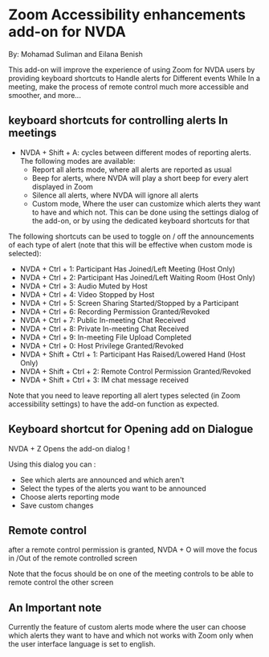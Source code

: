 # Zoom Accessibility enhancements add-on for NVDA

By: Mohamad Suliman and Eilana Benish

This add-on will improve the experience of using Zoom for NVDA users by providing keyboard shortcuts to Handle alerts for Different events While In a meeting, make the process of remote control much more accessible and smoother, and more...

## keyboard shortcuts for controlling alerts In meetings 

* NVDA + Shift + A: cycles between different modes of reporting alerts. The following modes are available:
    * Report all alerts mode, where all alerts are reported as usual
    * Beep for alerts, where NVDA will play a short beep for every alert displayed in Zoom
    * Silence all alerts, where NVDA will ignore all alerts
    * Custom mode, Where the user can customize which alerts they want to have and which not. This can be done using the settings dialog of the add-on, or by using the dedicated keyboard shortcuts for that

The following shortcuts can be used to toggle on / off the announcements of each type of alert (note that this will be effective when custom mode is selected):

* NVDA + Ctrl + 1: Participant Has Joined/Left Meeting (Host Only)
* NVDA + Ctrl + 2: Participant Has Joined/Left Waiting Room (Host Only)
* NVDA + Ctrl + 3: Audio Muted by Host
* NVDA + Ctrl + 4: Video Stopped by Host
* NVDA + Ctrl + 5: Screen Sharing Started/Stopped by a Participant
* NVDA + Ctrl + 6: Recording Permission Granted/Revoked
* NVDA + Ctrl + 7:  Public In-meeting Chat Received
* NVDA + Ctrl + 8: Private In-meeting Chat Received
* NVDA + Ctrl + 9: In-meeting File Upload Completed
* NVDA + Ctrl + 0: Host Privilege Granted/Revoked
* NVDA + Shift + Ctrl + 1: Participant Has Raised/Lowered Hand (Host Only)
* NVDA + Shift + Ctrl + 2: Remote Control Permission Granted/Revoked
* NVDA + Shift + Ctrl + 3: IM chat message received


Note that you need to leave reporting all alert types selected (in Zoom accessibility settings) to have the add-on function as expected.

## Keyboard shortcut for Opening add on Dialogue 

NVDA + Z Opens the add-on dialog !

Using this dialog you can :

* See which alerts are announced and which aren't
* Select the types of the alerts you want to be announced
* Choose alerts reporting mode
* Save custom changes 

## Remote control 

after a remote control permission is granted,  NVDA + O will move the focus in /Out of  the remote controlled screen

Note that the focus should be on one of the meeting controls to be able to remote control the other screen

## An Important note

Currently the feature of custom alerts mode where the user can choose which alerts they want to have and which not works with Zoom only when the user interface language is set to english.